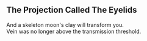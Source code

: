 The Projection Called The Eyelids
---------------------------------
And a skeleton moon's clay will transform you.  
Vein was no longer above the transmission threshold.  
